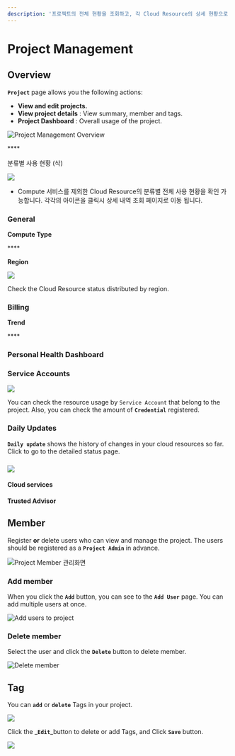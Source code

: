 ```yaml
---
description: '프로젝트의 전체 현황을 조회하고, 각 Cloud Resource의 상세 현황으로 이동할 수 있습니다.'
---
```


# Project Management

## Overview 

**`Project`** page allows you the following actions:

* **View and edit projects.** 
* **View project details** : View summary, member and tags.
* **Project Dashboard** : Overall usage of the project.

![Project Management Overview](../.gitbook/assets/2020-08-05-2.26.10.png)

\*\*\*\*

분류별 사용 현황 \(삭\)

![](../.gitbook/assets/2020-08-05-2.54.31.png)

* Compute 서비스를 제외한 Cloud Resource의 분류별 전체 사용 현황을 확인 가능합니다. 각각의 아이콘을 클릭시 상세 내역 조회 페이지로 이동 됩니다. 

### General

**Compute Type**

\*\*\*\*

**Region**

![](../.gitbook/assets/2020-08-05-2.59.08.png)

Check the Cloud Resource status distributed by region.

### **Billing**

**Trend**

\*\*\*\*

### Personal Health Dashboard

### 

### Service Accounts

![](../.gitbook/assets/2020-08-05-3.02.22.png)

You can check the resource usage by `Service Account` that belong to the project. Also, you can check the amount of **`Credential`** registered.

### Daily Updates

**`Daily update`** shows the history of changes in your cloud resources so far. Click to go to the detailed status page.

### 

![](../.gitbook/assets/2020-08-05-2.57.10.png)

#### 

#### Cloud services

#### Trusted Advisor

## Member

Register **or** delete users who can view and manage the project. The users should be registered as a **`Project Admin`** in advance.

![Project Member &#xAD00;&#xB9AC;&#xD654;&#xBA74;](../.gitbook/assets/2020-08-05-3.48.21.png)

### Add member

When you click the **`Add`** button, you can see to the **`Add User`** page. You can add multiple users at once.

![Add users to project](../.gitbook/assets/2020-08-05-3.44.14.png)

### Delete member

Select the user and click the **`Delete`** button to delete member.

![Delete member](../.gitbook/assets/2020-08-05-5.38.47.png)







## Tag

You can **`add`** or **`delete`** Tags in your project.

![](../.gitbook/assets/2020-08-05-5.40.40.png)

Click the _**`Edit`**_button to delete or add Tags, and Click **`Save`**  button. 

![](../.gitbook/assets/2020-08-05-5.43.10.png)



